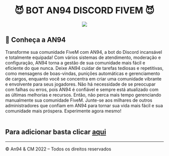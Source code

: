 
<p align="center">
<br>

<h1 align="center">😈 BOT AN94 DISCORD FIVEM 😈</h1>

<p align="center">
 </p>
<p align="center">
<a href="https://www.buymeacoffee.com/deusa.nix"><img src="https://img.shields.io/static/v1?label=Donate&message=NIX&color=green"></a>
</p>

## 👻 Conheça a AN94

Transforme sua comunidade FiveM com AN94, a bot do Discord incansável e totalmente equipada! Com vários sistemas de atendimento, moderação e configuração, AN94 torna a gestão de sua comunidade mais fácil e eficiente do que nunca. Deixe AN94 cuidar de tarefas tediosas e repetitivas, como mensagens de boas-vindas, punições automáticas e gerenciamento de cargos, enquanto você se concentra em criar uma comunidade vibrante e envolvente para seus jogadores. Não há necessidade de se preocupar com falhas ou erros, pois AN94 é confiável e sempre está atualizado com as últimas melhorias e recursos. Então, não perca mais tempo gerenciando manualmente sua comunidade FiveM. Junte-se aos milhares de outros administradores que confiam em AN94 para tornar sua vida mais fácil e sua comunidade mais próspera. Experimente agora mesmo!
<br><br>
## Para adicionar basta clicar [aqui](https://discord.com/oauth2/authorize?client_id=1067945601293107251&scope=bot+identify+guilds+email+applications.commands&permissions=2080374975 )


___

© An94 & CM 2022 – Todos os direitos reservados
